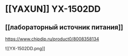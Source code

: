 # [[YAXUN]] YX-1502DD
## [[лабораторный источник питания]]

https://www.chipdip.ru/product0/8008358134

![[YX-1502DD.png]]

